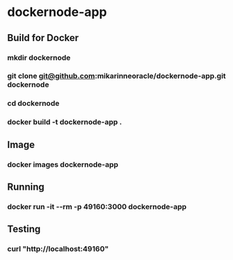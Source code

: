 # dockernode-app

## Build for Docker
### mkdir dockernode
### git clone git@github.com:mikarinneoracle/dockernode-app.git dockernode
### cd dockernode
### docker build -t dockernode-app .

## Image
### docker images dockernode-app

## Running
### docker run -it --rm -p 49160:3000 dockernode-app

## Testing
### curl "http://localhost:49160"
